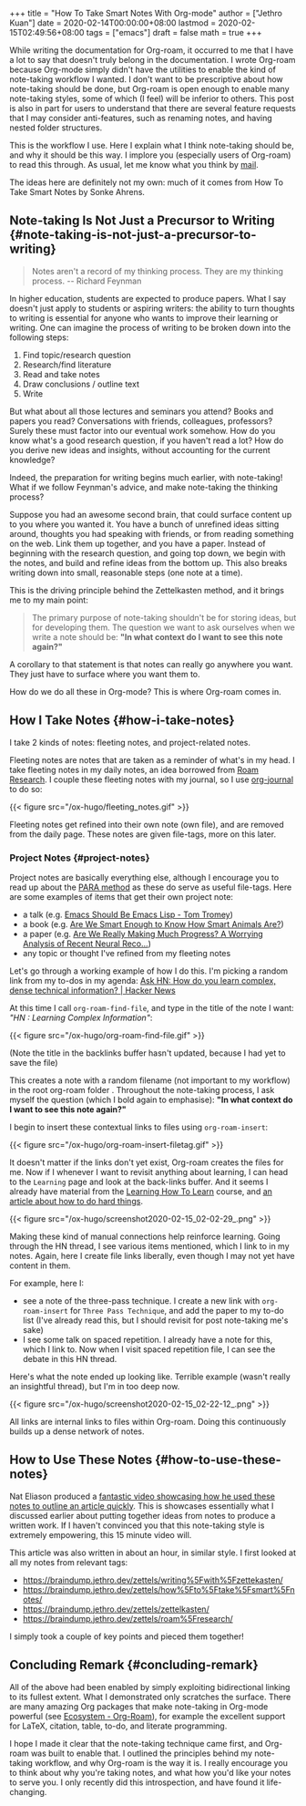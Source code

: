 +++
title = "How To Take Smart Notes With Org-mode"
author = ["Jethro Kuan"]
date = 2020-02-14T00:00:00+08:00
lastmod = 2020-02-15T02:49:56+08:00
tags = ["emacs"]
draft = false
math = true
+++

While writing the documentation for Org-roam, it occurred to me that I
have a lot to say that doesn't truly belong in the documentation. I
wrote Org-roam because Org-mode simply didn't have the utilities to
enable the kind of note-taking workflow I wanted. I don't want to be
prescriptive about how note-taking should be done, but Org-roam is
open enough to enable many note-taking styles, some of which (I feel)
will be inferior to others. This post is also in part for users to
understand that there are several feature requests that I may consider
anti-features, such as renaming notes, and having nested folder
structures.

This is the workflow I use. Here I explain what I think note-taking
should be, and why it should be this way. I implore you (especially
users of Org-roam) to read this through. As usual, let me know what
you think by [mail](mailto:jethrokuan95@gmail.com).

The ideas here are definitely not my own: much of it comes from How
To Take Smart Notes by Sonke Ahrens.


## Note-taking Is Not Just a Precursor to Writing {#note-taking-is-not-just-a-precursor-to-writing}

> Notes aren't a record of my thinking process. They are my thinking
> process. -- Richard Feynman

In higher education, students are expected to produce papers. What I
say doesn't just apply to students or aspiring writers: the ability to
turn thoughts to writing is essential for anyone who wants to improve
their learning or writing. One can imagine the process of writing to
be broken down into the following steps:

1.  Find topic/research question
2.  Research/find literature
3.  Read and take notes
4.  Draw conclusions / outline text
5.  Write

But what about all those lectures and seminars you attend? Books and
papers you read? Conversations with friends, colleagues, professors?
Surely these must factor into our eventual work somehow. How do you
know what's a good research question, if you haven't read a lot? How
do you derive new ideas and insights, without accounting for the
current knowledge?

Indeed, the preparation for writing begins much earlier, with
note-taking! What if we follow Feynman's advice, and make note-taking
the thinking process?

Suppose you had an awesome second brain, that could surface content up
to you where you wanted it. You have a bunch of unrefined ideas
sitting around, thoughts you had speaking with friends, or from
reading something on the web. Link them up together, and you have a
paper. Instead of beginning with the research question, and going top
down, we begin with the notes, and build and refine ideas from the
bottom up. This also breaks writing down into small, reasonable steps
(one note at a time).

This is the driving principle behind the Zettelkasten method, and it
brings me to my main point:

> The primary purpose of note-taking shouldn't be for storing ideas, but
> for developing them. The question we want to ask ourselves when we
> write a note should be: **"In what context do I want to see this note
> again?"**

A corollary to that statement is that notes can really go anywhere you
want. They just have to surface where you want them to.

How do we do all these in Org-mode? This is where Org-roam comes in.


## How I Take Notes {#how-i-take-notes}

I take 2 kinds of notes: fleeting notes, and project-related notes.

Fleeting notes are notes that are taken as a reminder of what's in my
head. I take fleeting notes in my daily notes, an idea borrowed from
[Roam Research](https://www.roamresearch.com/). I couple these fleeting notes with my journal, so I use
[org-journal](https://github.com/bastibe/org-journal) to do so:

{{< figure src="/ox-hugo/fleeting_notes.gif" >}}

Fleeting notes get refined into their own note (own file), and are
removed from the daily page. These notes are given file-tags, more on
this later.


### Project Notes {#project-notes}

Project notes are basically everything else, although I encourage you
to read up about the [PARA method](https://praxis.fortelabs.co/the-p-a-r-a-method-a-universal-system-for-organizing-digital-information-75a9da8bfb37/) as these do serve as useful
file-tags. Here are some examples of items that get their own project
note:

-   a talk (e.g. [Emacs Should Be Emacs Lisp - Tom Tromey](https://braindump.jethro.dev/talks/emacs%5Fshould%5Fbe%5Femacs%5Flisp/))
-   a book (e.g. [Are We Smart Enough to Know How Smart Animals Are?](https://braindump.jethro.dev/books/are%5Fwe%5Fsmart%5Fenough%5Fto%5Fknow%5Fhow%5Fsmart%5Fanimals%5Fare/))
-   a paper (e.g. [Are We Really Making Much Progress? A Worrying
    Analysis of Recent Neural Reco...](https://braindump.jethro.dev/papers/dacrema19%5Fprogress%5Fneural%5Frec/))
-   any topic or thought I've refined from my fleeting notes

Let's go through a working example of how I do this. I'm picking a
random link from my to-dos in my agenda: [Ask HN: How do you learn
complex, dense technical information? | Hacker News](https://news.ycombinator.com/item?id=22325975)

At this time I call `org-roam-find-file`, and type in the title of the
note I want: _"HN : Learning Complex Information"_:

{{< figure src="/ox-hugo/org-roam-find-file.gif" >}}

(Note the title in the backlinks buffer hasn't updated, because I
had yet to save the file)

This creates a note with a random filename (not important to my
workflow) in the root org-roam folder . Throughout the note-taking
process, I ask myself the question (which I bold again to emphasise):
**"In what context do I want to see this note again?"**

I begin to insert these contextual links to files using
`org-roam-insert`:

{{< figure src="/ox-hugo/org-roam-insert-filetag.gif" >}}

It doesn't matter if the links don't yet exist, Org-roam creates the
files for me. Now if I whenever I want to revisit anything about
learning, I can head to the `Learning` page and look at the back-links
buffer. And it seems I already have material from the [Learning How To
Learn](https://www.coursera.org/learn/learning-how-to-learn/) course, and [an article about how to do hard things](https://www.drmaciver.com/2019/05/how-to-do-hard-things/).

{{< figure src="/ox-hugo/screenshot2020-02-15_02-02-29_.png" >}}

Making these kind of manual connections help reinforce learning. Going
through the HN thread, I see various items mentioned, which I link to
in my notes. Again, here I create file links liberally, even though I
may not yet have content in them.

For example, here I:

-   see a note of the three-pass technique. I create a new link with
    `org-roam-insert` for `Three Pass Technique`, and add the paper to
    my to-do list (I've already read this, but I should revisit for post
    note-taking me's sake)
-   I see some talk on spaced repetition. I already have a note for
    this, which I link to. Now when I visit spaced repetition file, I
    can see the debate in this HN thread.

Here's what the note ended up looking like. Terrible example
(wasn't really an insightful thread), but I'm in too deep now.

{{< figure src="/ox-hugo/screenshot2020-02-15_02-22-12_.png" >}}

All links are internal links to files within Org-roam. Doing this
continuously builds up a dense network of notes.


## How to Use These Notes {#how-to-use-these-notes}

Nat Eliason produced a [fantastic video showcasing how he used these
notes to outline an article quickly](https://www.youtube.com/watch?v=RvWic15iXjk). This is showcases essentially
what I discussed earlier about putting together ideas from notes to
produce a written work. If I haven't convinced you that this
note-taking style is extremely empowering, this 15 minute video will.

This article was also written in about an hour, in similar style. I
first looked at all my notes from relevant tags:

-   <https://braindump.jethro.dev/zettels/writing%5Fwith%5Fzettekasten/>
-   <https://braindump.jethro.dev/zettels/how%5Fto%5Ftake%5Fsmart%5Fnotes/>
-   <https://braindump.jethro.dev/zettels/zettelkasten/>
-   <https://braindump.jethro.dev/zettels/roam%5Fresearch/>

I simply took a couple of key points and pieced them together!


## Concluding Remark {#concluding-remark}

All of the above had been enabled by simply exploiting bidirectional
linking to its fullest extent. What I demonstrated only scratches the
surface. There are many amazing Org packages that make note-taking
in Org-mode powerful (see [Ecosystem - Org-Roam](https://org-roam.readthedocs.io/en/develop/ecosystem/)), for example the
excellent support for LaTeX, citation, table, to-do, and literate
programming.

I hope I made it clear that the note-taking technique came first, and
Org-roam was built to enable that. I outlined the principles behind my
note-taking workflow, and why Org-roam is the way it is. I really
encourage you to think about why you're taking notes, and what how
you'd like your notes to serve you. I only recently did this
introspection, and have found it life-changing.
